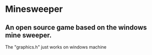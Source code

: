 # Minesweeper
## An open source game based on the windows mine sweeper.
The "graphics.h" just works on windows machine


